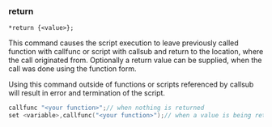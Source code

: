 ### return
```
*return {<value>};
```

This command causes the script execution to leave previously called function
with callfunc or script with callsub and return to the location, where the call
originated from. Optionally a return value can be supplied, when the call was
done using the function form.

Using this command outside of functions or scripts referenced by callsub will
result in error and termination of the script.

```c
callfunc "<your function>";// when nothing is returned
set <variable>,callfunc("<your function>");// when a value is being returned
```
